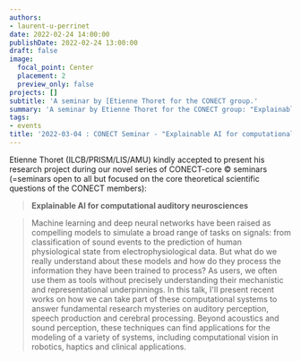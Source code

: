 ```yaml
---
authors:
- laurent-u-perrinet
date: 2022-02-24 14:00:00
publishDate: 2022-02-24 13:00:00
draft: false
image:
  focal_point: Center
  placement: 2
  preview_only: false
projects: []
subtitle: 'A seminar by [Etienne Thoret for the CONECT group.'
summary: 'A seminar by Etienne Thoret for the CONECT group: "Explainable AI for computational auditory neurosciences".'
tags:
- events
title: '2022-03-04 : CONECT Seminar - "Explainable AI for computational auditory neurosciences" (Etienne Thoret)'
---
```



Etienne Thoret (ILCB/PRISM/LIS/AMU) kindly accepted to present his research project during our novel series of CONECT-core © seminars (=seminars open to all but focused on the core theoretical scientific questions of the CONECT members):

> **Explainable AI for computational auditory neurosciences**

> Machine learning and deep neural networks have been raised as compelling models to simulate a broad range of tasks on signals: from classification of sound events to the prediction of human physiological state from electrophysiological data. But what do we really understand about these models and how do they process the information they have been trained to process? As users, we often use them as tools without precisely understanding their mechanistic and representational underpinnings. In this talk, I'll present recent works on how we can take part of these computational systems to answer fundamental research mysteries on auditory perception, speech production and cerebral processing. Beyond acoustics and sound perception, these techniques can find applications for the modeling of a variety of systems, including computational vision in robotics, haptics and clinical applications.
